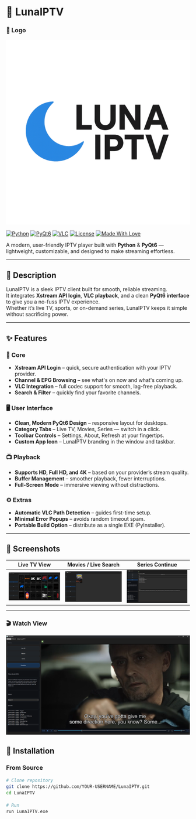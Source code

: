 # 🌙 LunaIPTV

### 🌙 Logo
![LunaIPTV Logo](./assets/LunaIPTV.png)

[![Python](https://img.shields.io/badge/Python-3.11.9+-blue.svg)](https://www.python.org/)
[![PyQt6](https://img.shields.io/badge/GUI-PyQt6-green)](https://pypi.org/project/PyQt6/)
[![VLC](https://img.shields.io/badge/Playback-VLC-orange)](https://www.videolan.org/vlc/)
[![License](https://img.shields.io/badge/License-MIT-lightgrey)](LICENSE)
[![Made With Love](https://img.shields.io/badge/Made%20With-%E2%9D%A4-red)](#)

A modern, user-friendly IPTV player built with **Python** & **PyQt6** — lightweight, customizable, and designed to make streaming effortless.

---

## 📖 Description
LunaIPTV is a sleek IPTV client built for smooth, reliable streaming.  
It integrates **Xstream API login**, **VLC playback**, and a clean **PyQt6 interface** to give you a no-fuss IPTV experience.  
Whether it’s live TV, sports, or on-demand series, LunaIPTV keeps it simple without sacrificing power.

---

## ✨ Features

### 🎯 Core
- **Xstream API Login** – quick, secure authentication with your IPTV provider.
- **Channel & EPG Browsing** – see what's on now and what's coming up.
- **VLC Integration** – full codec support for smooth, lag-free playback.
- **Search & Filter** – quickly find your favorite channels.

### 🖥 User Interface
- **Clean, Modern PyQt6 Design** – responsive layout for desktops.
- **Category Tabs** – Live TV, Movies, Series — switch in a click.
- **Toolbar Controls** – Settings, About, Refresh at your fingertips.
- **Custom App Icon** – LunaIPTV branding in the window and taskbar.

### 📺 Playback
- **Supports HD, Full HD, and 4K** – based on your provider’s stream quality.
- **Buffer Management** – smoother playback, fewer interruptions.
- **Full-Screen Mode** – immersive viewing without distractions.

### ⚙ Extras
- **Automatic VLC Path Detection** – guides first-time setup.
- **Minimal Error Popups** – avoids random timeout spam.
- **Portable Build Option** – distribute as a single EXE (PyInstaller).

---

## 📸 Screenshots

| Live TV View | Movies / Live Search | Series Continue |
|--------------|----------------------|-----------------|
| ![Live TV View](./assets/LiveTVView.png) | ![Movies and Live Search](./assets/Movies-LiveSearchView.png) | ![Series Continue](./assets/SeriesContinueView.png) |

---

### 🎬 Watch View
![Watch View](./assets/WatchView.png)

## 🚀 Installation

### From Source
```bash
# Clone repository
git clone https://github.com/YOUR-USERNAME/LunaIPTV.git
cd LunaIPTV

# Run
run LunaIPTV.exe
